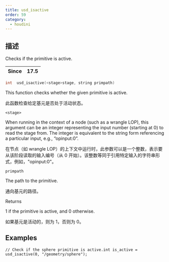 ```yaml
---
title: usd_isactive
order: 59
category:
  - houdini
---
```

    
## 描述

Checks if the primitive is active.

| Since | 17.5 |
| ----- | ---- |

```c
int  usd_isactive(<stage>stage, string primpath)
```

This function checks whether the given primitive is active.

此函数检查给定基元是否处于活动状态。

`<stage>`

When running in the context of a node (such as a wrangle LOP), this argument
can be an integer representing the input number (starting at 0) to read the
stage from. The integer is equivalent to the string form referencing a
particular input, e.g., “opinput:0”.

在节点（如 wrangle LOP）的上下文中运行时，此参数可以是一个整数，表示要从该阶段读取的输入编号（从 0
开始）。该整数等同于引用特定输入的字符串形式，例如，"opinput:0"。

`primpath`

The path to the primitive.

通向基元的路径。

Returns

1 if the primitive is active, and 0 otherwise.

如果基元是活动的，则为 1，否则为 0。

## Examples

    // Check if the sphere primitive is active.int is_active = usd_isactive(0, "/geometry/sphere");
